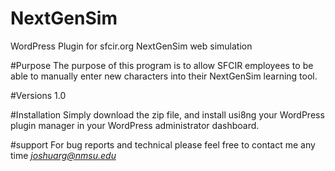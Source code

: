 # NextGenSim
WordPress Plugin for sfcir.org NextGenSim web simulation

#Purpose
The purpose of this program is to allow SFCIR employees to be able to manually enter new characters into their NextGenSim learning tool.

#Versions
1.0

#Installation
Simply download the zip file, and install usi8ng your WordPress plugin manager in your WordPress administrator dashboard.

#support
For bug reports and technical please feel free to contact me any time *joshuarg@nmsu.edu*